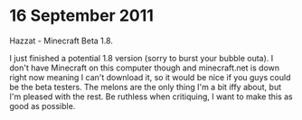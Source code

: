 # 16 September 2011
Hazzat - Minecraft Beta 1.8.

I just finished a potential 1.8 version (sorry to burst your bubble outa). I don't have Minecraft on this computer though and minecraft.net is down right now meaning I can't download it, so it would be nice if you guys could be the beta testers. The melons are the only thing I'm a bit iffy about, but I'm pleased with the rest. Be ruthless when critiquing, I want to make this as good as possible.
